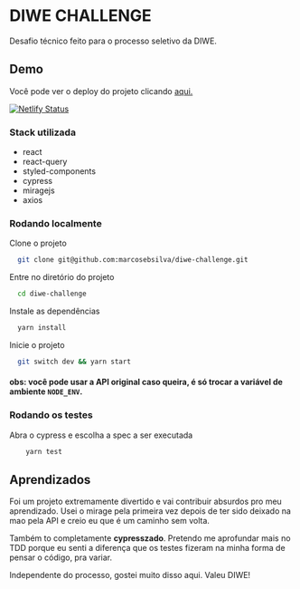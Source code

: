 
# DIWE CHALLENGE

Desafio técnico feito para o processo seletivo da DIWE.

## Demo

Você pode ver o deploy do projeto clicando [aqui.](https://diwe-marcos.netlify.app)

[![Netlify Status](https://api.netlify.com/api/v1/badges/6ad84fa7-f383-4750-ab1e-d8593b86581e/deploy-status)](https://app.netlify.com/sites/diwe-marcos/deploys)



### Stack utilizada

- react
- react-query
- styled-components
- cypress
- miragejs
- axios

### Rodando localmente

Clone o projeto

```bash
  git clone git@github.com:marcosebsilva/diwe-challenge.git
```

Entre no diretório do projeto

```bash
  cd diwe-challenge
```

Instale as dependências

```bash
  yarn install
```

Inicie o projeto

```bash
  git switch dev && yarn start
```

#### obs: você pode usar a API original caso queira, é só trocar a variável de ambiente ``NODE_ENV``.


### Rodando os testes

Abra o cypress e escolha a spec a ser executada

```bash
    yarn test
```



## Aprendizados

Foi um projeto extremamente divertido e vai contribuir absurdos pro meu aprendizado. Usei o mirage pela primeira vez depois de ter sido deixado na mao pela API e creio eu que é um caminho sem volta. 

Também to completamente **cypresszado**. Pretendo me aprofundar mais no TDD porque eu senti a diferença que os testes fizeram na minha forma de pensar o código, pra variar.

Independente do processo, gostei muito disso aqui. Valeu DIWE!


